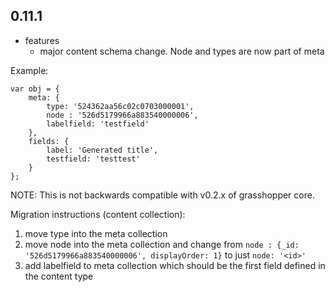 ## 0.11.1

* features
    * major content schema change. Node and types are now part of meta

Example:

    var obj = {
        meta: {
            type: '524362aa56c02c0703000001',
            node : '526d5179966a883540000006',
            labelfield: 'testfield'
        },
        fields: {
            label: 'Generated title',
            testfield: 'testtest'
        }
    };

NOTE: This is not backwards compatible with v0.2.x of grasshopper core.

Migration instructions (content collection):
1) move type into the meta collection
2) move node into the meta collection and change from `node : {_id: '526d5179966a883540000006', displayOrder: 1}` to just `node: '<id>'`
3) add labelfield to meta collection which should be the first field defined in the content type